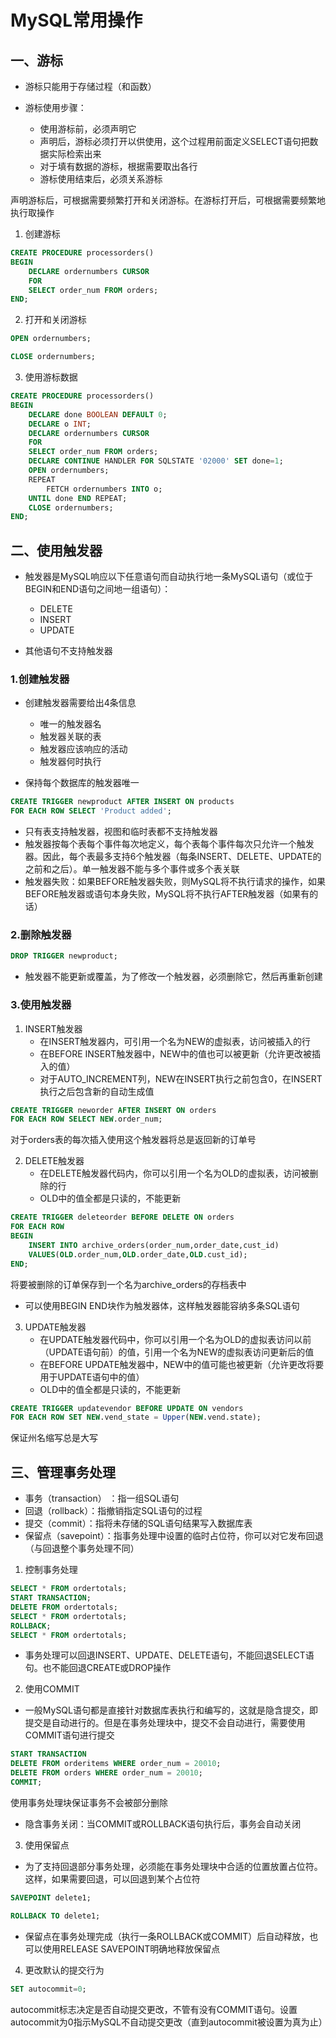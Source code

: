 # MySQL常用操作

## 一、游标

* 游标只能用于存储过程（和函数）

* 游标使用步骤：
	* 使用游标前，必须声明它
	* 声明后，游标必须打开以供使用，这个过程用前面定义SELECT语句把数据实际检索出来
	* 对于填有数据的游标，根据需要取出各行
	* 游标使用结束后，必须关系游标

声明游标后，可根据需要频繁打开和关闭游标。在游标打开后，可根据需要频繁地执行取操作

1. 创建游标

~~~sql
CREATE PROCEDURE processorders()
BEGIN
	DECLARE ordernumbers CURSOR
	FOR
	SELECT order_num FROM orders;
END;
~~~

2. 打开和关闭游标

~~~sql
OPEN ordernumbers;

CLOSE ordernumbers;
~~~

3. 使用游标数据

~~~sql
CREATE PROCEDURE processorders()
BEGIN
	DECLARE done BOOLEAN DEFAULT 0;
	DECLARE o INT;
	DECLARE ordernumbers CURSOR
	FOR
	SELECT order_num FROM orders;
	DECLARE CONTINUE HANDLER FOR SQLSTATE '02000' SET done=1;
	OPEN ordernumbers;
	REPEAT
		FETCH ordernumbers INTO o;
	UNTIL done END REPEAT;
	CLOSE ordernumbers;
END;
~~~

## 二、使用触发器

* 触发器是MySQL响应以下任意语句而自动执行地一条MySQL语句（或位于BEGIN和END语句之间地一组语句）：
	* DELETE
	* INSERT
	* UPDATE

* 其他语句不支持触发器

### 1.创建触发器

* 创建触发器需要给出4条信息
	* 唯一的触发器名
	* 触发器关联的表
	* 触发器应该响应的活动
	* 触发器何时执行

* 保持每个数据库的触发器唯一

~~~sql
CREATE TRIGGER newproduct AFTER INSERT ON products
FOR EACH ROW SELECT 'Product added';
~~~

* 只有表支持触发器，视图和临时表都不支持触发器
* 触发器按每个表每个事件每次地定义，每个表每个事件每次只允许一个触发器。因此，每个表最多支持6个触发器（每条INSERT、DELETE、UPDATE的之前和之后）。单一触发器不能与多个事件或多个表关联
* 触发器失败：如果BEFORE触发器失败，则MySQL将不执行请求的操作，如果BEFORE触发器或语句本身失败，MySQL将不执行AFTER触发器（如果有的话）

### 2.删除触发器

~~~sql
DROP TRIGGER newproduct;
~~~

* 触发器不能更新或覆盖，为了修改一个触发器，必须删除它，然后再重新创建

### 3.使用触发器

1. INSERT触发器
	* 在INSERT触发器内，可引用一个名为NEW的虚拟表，访问被插入的行
	* 在BEFORE INSERT触发器中，NEW中的值也可以被更新（允许更改被插入的值）
	* 对于AUTO_INCREMENT列，NEW在INSERT执行之前包含0，在INSERT执行之后包含新的自动生成值

~~~sql
CREATE TRIGGER neworder AFTER INSERT ON orders
FOR EACH ROW SELECT NEW.order_num;
~~~
对于orders表的每次插入使用这个触发器将总是返回新的订单号

2. DELETE触发器
	* 在DELETE触发器代码内，你可以引用一个名为OLD的虚拟表，访问被删除的行
	* OLD中的值全都是只读的，不能更新

~~~sql
CREATE TRIGGER deleteorder BEFORE DELETE ON orders
FOR EACH ROW
BEGIN 
	INSERT INTO archive_orders(order_num,order_date,cust_id)
	VALUES(OLD.order_num,OLD.order_date,OLD.cust_id);
END;
~~~
将要被删除的订单保存到一个名为archive_orders的存档表中

* 可以使用BEGIN END块作为触发器体，这样触发器能容纳多条SQL语句

3. UPDATE触发器
	* 在UPDATE触发器代码中，你可以引用一个名为OLD的虚拟表访问以前（UPDATE语句前）的值，引用一个名为NEW的虚拟表访问更新后的值
	* 在BEFORE UPDATE触发器中，NEW中的值可能也被更新（允许更改将要用于UPDATE语句中的值）
	* OLD中的值全都是只读的，不能更新

~~~sql
CREATE TRIGGER updatevendor BEFORE UPDATE ON vendors
FOR EACH ROW SET NEW.vend_state = Upper(NEW.vend.state);
~~~
保证州名缩写总是大写

## 三、管理事务处理

* 事务（transaction） ：指一组SQL语句
* 回退（rollback）：指撤销指定SQL语句的过程
* 提交（commit）：指将未存储的SQL语句结果写入数据库表
* 保留点（savepoint）：指事务处理中设置的临时占位符，你可以对它发布回退（与回退整个事务处理不同）

1. 控制事务处理

~~~sql
SELECT * FROM ordertotals;
START TRANSACTION;
DELETE FROM ordertotals;
SELECT * FROM ordertotals;
ROLLBACK;
SELECT * FROM ordertotals;
~~~

* 事务处理可以回退INSERT、UPDATE、DELETE语句，不能回退SELECT语句。也不能回退CREATE或DROP操作

2. 使用COMMIT

* 一般MySQL语句都是直接针对数据库表执行和编写的，这就是隐含提交，即提交是自动进行的。但是在事务处理块中，提交不会自动进行，需要使用COMMIT语句进行提交

~~~sql
START TRANSACTION
DELETE FROM orderitems WHERE order_num = 20010;
DELETE FROM orders WHERE order_num = 20010;
COMMIT;
~~~
使用事务处理块保证事务不会被部分删除

* 隐含事务关闭：当COMMIT或ROLLBACK语句执行后，事务会自动关闭

3. 使用保留点

* 为了支持回退部分事务处理，必须能在事务处理块中合适的位置放置占位符。这样，如果需要回退，可以回退到某个占位符

~~~sql
SAVEPOINT delete1;

ROLLBACK TO delete1;
~~~

* 保留点在事务处理完成（执行一条ROLLBACK或COMMIT）后自动释放，也可以使用RELEASE SAVEPOINT明确地释放保留点

4. 更改默认的提交行为

~~~sql
SET autocommit=0;
~~~
autocommit标志决定是否自动提交更改，不管有没有COMMIT语句。设置autocommit为0指示MySQL不自动提交更改（直到autocommit被设置为真为止）

